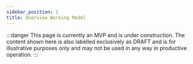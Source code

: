 ```yaml
---
sidebar_position: 1
title: Overview Working Model
---
```


:::danger
This page is currently an MVP and is under construction. The content shown here is also labelled exclusively as DRAFT and is for illustrative purposes only and may not be used in any way in productive operation.
:::
